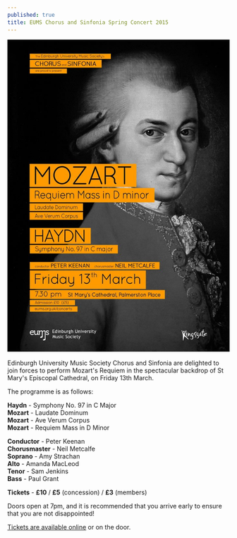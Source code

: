 ```yaml
---
published: true
title: EUMS Chorus and Sinfonia Spring Concert 2015
---
```


![mozart.jpg](/assets/img/concerts/mozart.jpg)

Edinburgh University Music Society Chorus and Sinfonia are delighted to join forces to perform Mozart's Requiem in the spectacular backdrop of St Mary's Episcopal Cathedral, on Friday 13th March.

The programme is as follows:

**Haydn** - Symphony No. 97 in C Major<br>
**Mozart** - Laudate Dominum<br>
**Mozart** - Ave Verum Corpus<br>
**Mozart** - Requiem Mass in D Minor<br>

**Conductor** - Peter Keenan<br>
**Chorusmaster** - Neil Metcalfe<br>
**Soprano** - Amy Strachan<br>
**Alto** - Amanda MacLeod<br>
**Tenor** - Sam Jenkins<br>
**Bass** - Paul Grant<br>

**Tickets** - **£10** / **£5** (concession) / **£3** (members)

Doors open at 7pm, and it is recommended that you arrive early to ensure that you are not disappointed!

[Tickets are available online](https://ticketsource.co.uk/eums "Buy tickets online") or on the door.